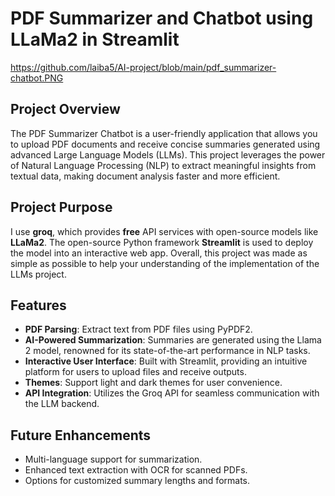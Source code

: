 # PDF Summarizer and Chatbot using LLaMa2 in Streamlit

https://github.com/laiba5/AI-project/blob/main/pdf_summarizer-chatbot.PNG

## Project Overview
The PDF Summarizer Chatbot is a user-friendly application that allows you to upload PDF documents and receive concise summaries generated using advanced Large Language Models (LLMs). This project leverages the power of Natural Language Processing (NLP) to extract meaningful insights from textual data, making document analysis faster and more efficient.

## Project Purpose
I use **groq**, which provides **free** API services with open-source models like **LLaMa2**. The open-source Python framework **Streamlit** is used to deploy the model into an interactive web app. Overall, this project was made as simple as possible to help your understanding of the implementation of the LLMs project.

## Features
- **PDF Parsing**: Extract text from PDF files using PyPDF2.
- **AI-Powered Summarization**: Summaries are generated using the Llama 2 model, renowned for its state-of-the-art performance in NLP tasks.
- **Interactive User Interface**: Built with Streamlit, providing an intuitive platform for users to upload files and receive outputs.
- **Themes**: Support light and dark themes for user convenience.
- **API Integration**: Utilizes the Groq API for seamless communication with the LLM backend.

## Future Enhancements
- Multi-language support for summarization.
- Enhanced text extraction with OCR for scanned PDFs.
- Options for customized summary lengths and formats.


